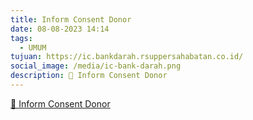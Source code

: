 ```yaml
---
title: Inform Consent Donor
date: 08-08-2023 14:14
tags:
  - UMUM
tujuan: https://ic.bankdarah.rsuppersahabatan.co.id/
social_image: /media/ic-bank-darah.png
description: 🔗 Inform Consent Donor
---
```

[🔗 Inform Consent Donor](https://ic.bankdarah.rsuppersahabatan.co.id/)